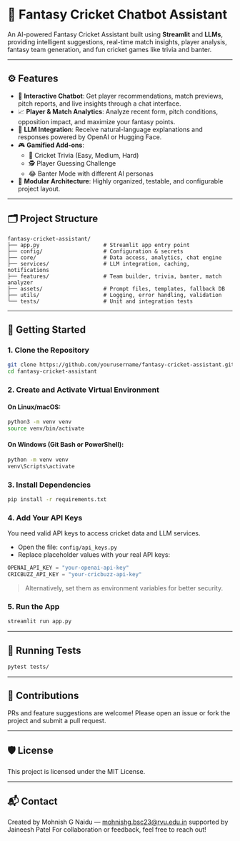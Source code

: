 # 🏏 Fantasy Cricket Chatbot Assistant

An AI-powered Fantasy Cricket Assistant built using **Streamlit** and **LLMs**, providing intelligent suggestions, real-time match insights, player analysis, fantasy team generation, and fun cricket games like trivia and banter.

---

## ⚙️ Features

- 💬 **Interactive Chatbot**: Get player recommendations, match previews, pitch reports, and live insights through a chat interface.
- 📈 **Player & Match Analytics**: Analyze recent form, pitch conditions, opposition impact, and maximize your fantasy points.
- 🤖 **LLM Integration**: Receive natural-language explanations and responses powered by OpenAI or Hugging Face.
- 🎮 **Gamified Add-ons**:
  - 🧠 Cricket Trivia (Easy, Medium, Hard)
  - 🕵️ Player Guessing Challenge
  - 😂 Banter Mode with different AI personas
- 🧱 **Modular Architecture**: Highly organized, testable, and configurable project layout.

---

## 🗂️ Project Structure

```
fantasy-cricket-assistant/
├── app.py                    # Streamlit app entry point
├── config/                   # Configuration & secrets
├── core/                     # Data access, analytics, chat engine
├── services/                 # LLM integration, caching, notifications
├── features/                 # Team builder, trivia, banter, match analyzer
├── assets/                   # Prompt files, templates, fallback DB
├── utils/                    # Logging, error handling, validation
└── tests/                    # Unit and integration tests
```

---

## 🚀 Getting Started

### 1. Clone the Repository

```bash
git clone https://github.com/yourusername/fantasy-cricket-assistant.git
cd fantasy-cricket-assistant
```

### 2. Create and Activate Virtual Environment

#### On Linux/macOS:

```bash
python3 -m venv venv
source venv/bin/activate
```

#### On Windows (Git Bash or PowerShell):

```bash
python -m venv venv
venv\Scripts\activate
```

### 3. Install Dependencies

```bash
pip install -r requirements.txt
```

### 4. Add Your API Keys

You need valid API keys to access cricket data and LLM services.

- Open the file: `config/api_keys.py`
- Replace placeholder values with your real API keys:

```python
OPENAI_API_KEY = "your-openai-api-key"
CRICBUZZ_API_KEY = "your-cricbuzz-api-key"
```

> Alternatively, set them as environment variables for better security.

### 5. Run the App

```bash
streamlit run app.py
```

---



## 🧪 Running Tests

```bash
pytest tests/
```

---

## 🙌 Contributions

PRs and feature suggestions are welcome! Please open an issue or fork the project and submit a pull request.

---

## 🛡️ License

This project is licensed under the MIT License.

---

## 📬 Contact

Created by Mohnish G Naidu — mohnishg.bsc23@rvu.edu.in
supported by Jaineesh Patel
For collaboration or feedback, feel free to reach out!
